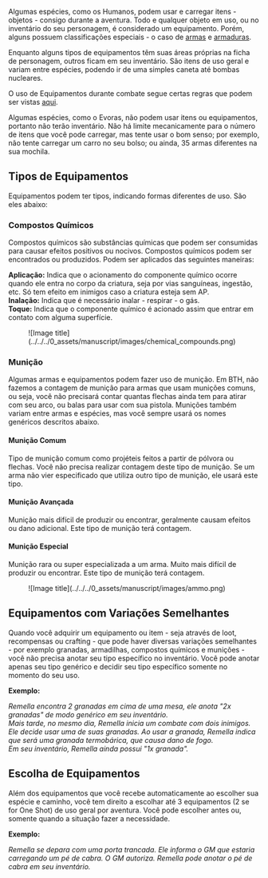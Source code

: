 Algumas espécies, como os Humanos, podem usar e carregar itens - objetos - consigo durante a aventura. Todo e qualquer objeto em uso, ou no inventário do seu personagem, é considerado um equipamento. Porém, alguns possuem classificações especiais - o caso de [armas](./weapons.md) e [armaduras](./armor.md).

Enquanto alguns tipos de equipamentos têm suas áreas próprias na ficha de personagem, outros ficam em seu inventário. São itens de uso geral e variam entre espécies, podendo ir de uma simples caneta até bombas nucleares.

O uso de Equipamentos durante combate segue certas regras que podem ser vistas [aqui](../combat/moves.md#usando-equipamento).

Algumas espécies, como o Evoras, não podem usar itens ou equipamentos, portanto não terão inventário. Não há limite mecanicamente para o número de itens que você pode carregar, mas tente usar o bom senso; por exemplo, não tente carregar um carro no seu bolso; ou ainda, 35 armas diferentes na sua mochila.

## Tipos de Equipamentos

Equipamentos podem ter tipos, indicando formas diferentes de uso. São eles abaixo:

### Compostos Químicos

Compostos químicos são substâncias químicas que podem ser consumidas para causar efeitos positivos ou nocivos. Compostos químicos podem ser encontrados ou produzidos. Podem ser aplicados das seguintes maneiras:

**Aplicação:** Indica que o acionamento do componente químico ocorre quando ele entra no corpo da criatura, seja por vias sanguíneas, ingestão, etc. Só tem efeito em inimigos caso a criatura esteja sem AP.   
**Inalação:** Indica que é necessário inalar - respirar - o gás.   
**Toque:** Indica que o componente químico é acionado assim que entrar em contato com alguma superfície.

<figure markdown="span">
  ![Image title](../../../0_assets/manuscript/images/chemical_compounds.png)
</figure>

### Munição

Algumas armas e equipamentos podem fazer uso de munição. Em BTH, não fazemos a contagem de munição para armas que usam munições comuns, ou seja, você não precisará contar quantas flechas ainda tem para atirar com seu arco, ou balas para usar com sua pistola. Munições também variam entre armas e espécies, mas você sempre usará os nomes genéricos descritos abaixo.

#### Munição Comum
Tipo de munição comum como projéteis feitos a partir de pólvora ou flechas. Você não precisa realizar contagem deste tipo de munição. Se um arma não vier especificado que utiliza outro tipo de munição, ele usará este tipo.

#### Munição Avançada

Munição mais difícil de produzir ou encontrar, geralmente causam efeitos ou dano adicional. Este tipo de munição terá contagem.

#### Munição Especial

Munição rara ou super especializada a um arma. Muito mais difícil de produzir ou encontrar. Este tipo de munição terá contagem.

<figure markdown="span">
  ![Image title](../../../0_assets/manuscript/images/ammo.png)
</figure>

## Equipamentos com Variações Semelhantes

Quando você adquirir um equipamento ou item - seja através de loot, recompensas ou crafting - que pode haver diversas variações semelhantes - por exemplo granadas, armadilhas, compostos químicos e munições - você não precisa anotar seu tipo específico no inventário. Você pode anotar apenas seu tipo genérico e decidir seu tipo específico somente no momento do seu uso. 

**Exemplo:**  

_Remella encontra 2 granadas em cima de uma mesa, ele anota "2x granadas" de modo genérico em seu inventário._  
_Mais tarde, no mesmo dia, Remella inicia um combate com dois inimigos. Ele decide usar uma de suas granadas. Ao usar a granada, Remella indica que será uma granada termobárica, que causa dano de fogo._  
_Em seu inventário, Remella ainda possui "1x granada"._

## Escolha de Equipamentos

Além dos equipamentos que você recebe automaticamente ao escolher sua espécie e caminho, você tem direito a escolhar até 3 equipamentos (2 se for One Shot) de uso geral por aventura. Você pode escolher antes ou, somente quando a situação fazer a necessidade.

**Exemplo:**

_Remella se depara com uma porta trancada. Ele informa o GM que estaria carregando um pé de cabra. O GM autoriza. Remella pode anotar o pé de cabra em seu inventário._